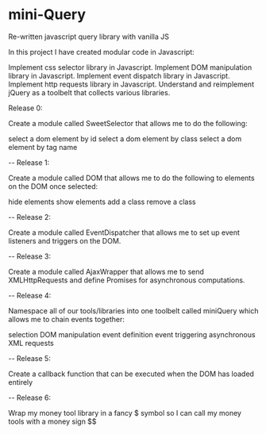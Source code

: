 # mini-Query
Re-written javascript query library with vanilla JS

In this project I have created modular code in Javascript:

Implement css selector library in Javascript.
Implement DOM manipulation library in Javascript.
Implement event dispatch library in Javascript.
Implement http requests library in Javascript.
Understand and reimplement jQuery as a toolbelt that collects various libraries.

Release 0:

Create a module called SweetSelector that allows me to do the following:

select a dom element by id
select a dom element by class
select a dom element by tag name

--
Release 1: 

Create a module called DOM that allows me to do the following to elements on the DOM once selected:

hide elements
show elements
add a class
remove a class

--
Release 2: 

Create a module called EventDispatcher that allows me to set up event listeners and triggers on the DOM.

--
Release 3:

Create a module called AjaxWrapper that allows me to send XMLHttpRequests and define Promises for asynchronous computations.

--
Release 4:

Namespace all of our tools/libraries into one toolbelt called miniQuery which allows me to chain events together:

selection
DOM manipulation
event definition
event triggering
asynchronous XML requests

--
Release 5:

Create a callback function that can be executed when the DOM has loaded entirely

--
Release 6:

Wrap my money tool library in a fancy $ symbol so I can call my money tools with a money sign $$



